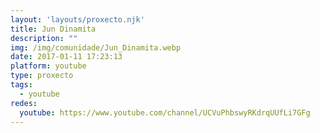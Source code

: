 ```yaml
---
layout: 'layouts/proxecto.njk'
title: Jun Dinamita
description: ""
img: /img/comunidade/Jun_Dinamita.webp
date: 2017-01-11 17:23:13
platform: youtube
type: proxecto
tags:
  - youtube
redes:
  youtube: https://www.youtube.com/channel/UCVuPhbswyRKdrqUUfLi7GFg
---
```

